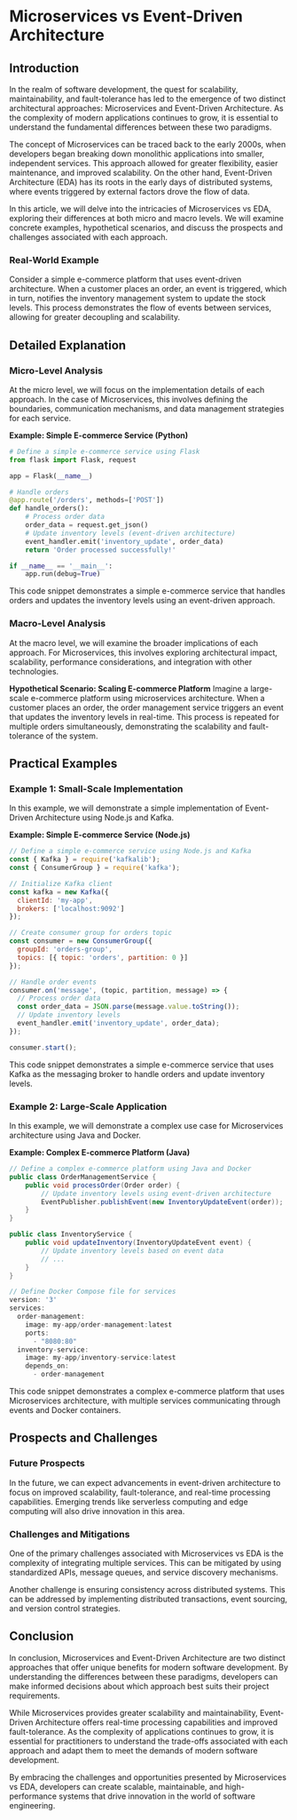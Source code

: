 # Microservices vs Event-Driven Architecture
## Introduction

In the realm of software development, the quest for scalability, maintainability, and fault-tolerance has led to the emergence of two distinct architectural approaches: Microservices and Event-Driven Architecture. As the complexity of modern applications continues to grow, it is essential to understand the fundamental differences between these two paradigms.

The concept of Microservices can be traced back to the early 2000s, when developers began breaking down monolithic applications into smaller, independent services. This approach allowed for greater flexibility, easier maintenance, and improved scalability. On the other hand, Event-Driven Architecture (EDA) has its roots in the early days of distributed systems, where events triggered by external factors drove the flow of data.

In this article, we will delve into the intricacies of Microservices vs EDA, exploring their differences at both micro and macro levels. We will examine concrete examples, hypothetical scenarios, and discuss the prospects and challenges associated with each approach.

### Real-World Example

Consider a simple e-commerce platform that uses event-driven architecture. When a customer places an order, an event is triggered, which in turn, notifies the inventory management system to update the stock levels. This process demonstrates the flow of events between services, allowing for greater decoupling and scalability.

## Detailed Explanation
### Micro-Level Analysis

At the micro level, we will focus on the implementation details of each approach. In the case of Microservices, this involves defining the boundaries, communication mechanisms, and data management strategies for each service.

**Example: Simple E-commerce Service (Python)**
```python
# Define a simple e-commerce service using Flask
from flask import Flask, request

app = Flask(__name__)

# Handle orders
@app.route('/orders', methods=['POST'])
def handle_orders():
    # Process order data
    order_data = request.get_json()
    # Update inventory levels (event-driven architecture)
    event_handler.emit('inventory_update', order_data)
    return 'Order processed successfully!'

if __name__ == '__main__':
    app.run(debug=True)
```
This code snippet demonstrates a simple e-commerce service that handles orders and updates the inventory levels using an event-driven approach.

### Macro-Level Analysis

At the macro level, we will examine the broader implications of each approach. For Microservices, this involves exploring architectural impact, scalability, performance considerations, and integration with other technologies.

**Hypothetical Scenario: Scaling E-commerce Platform**
Imagine a large-scale e-commerce platform using microservices architecture. When a customer places an order, the order management service triggers an event that updates the inventory levels in real-time. This process is repeated for multiple orders simultaneously, demonstrating the scalability and fault-tolerance of the system.

## Practical Examples
### Example 1: Small-Scale Implementation

In this example, we will demonstrate a simple implementation of Event-Driven Architecture using Node.js and Kafka.

**Example: Simple E-commerce Service (Node.js)**
```javascript
// Define a simple e-commerce service using Node.js and Kafka
const { Kafka } = require('kafkalib');
const { ConsumerGroup } = require('kafka');

// Initialize Kafka client
const kafka = new Kafka({
  clientId: 'my-app',
  brokers: ['localhost:9092']
});

// Create consumer group for orders topic
const consumer = new ConsumerGroup({
  groupId: 'orders-group',
  topics: [{ topic: 'orders', partition: 0 }]
});

// Handle order events
consumer.on('message', (topic, partition, message) => {
  // Process order data
  const order_data = JSON.parse(message.value.toString());
  // Update inventory levels
  event_handler.emit('inventory_update', order_data);
});

consumer.start();
```
This code snippet demonstrates a simple e-commerce service that uses Kafka as the messaging broker to handle orders and update inventory levels.

### Example 2: Large-Scale Application

In this example, we will demonstrate a complex use case for Microservices architecture using Java and Docker.

**Example: Complex E-commerce Platform (Java)**
```java
// Define a complex e-commerce platform using Java and Docker
public class OrderManagementService {
    public void processOrder(Order order) {
        // Update inventory levels using event-driven architecture
        EventPublisher.publishEvent(new InventoryUpdateEvent(order));
    }
}

public class InventoryService {
    public void updateInventory(InventoryUpdateEvent event) {
        // Update inventory levels based on event data
        // ...
    }
}

// Define Docker Compose file for services
version: '3'
services:
  order-management:
    image: my-app/order-management:latest
    ports:
      - "8080:80"
  inventory-service:
    image: my-app/inventory-service:latest
    depends_on:
      - order-management
```
This code snippet demonstrates a complex e-commerce platform that uses Microservices architecture, with multiple services communicating through events and Docker containers.

## Prospects and Challenges
### Future Prospects

In the future, we can expect advancements in event-driven architecture to focus on improved scalability, fault-tolerance, and real-time processing capabilities. Emerging trends like serverless computing and edge computing will also drive innovation in this area.

### Challenges and Mitigations

One of the primary challenges associated with Microservices vs EDA is the complexity of integrating multiple services. This can be mitigated by using standardized APIs, message queues, and service discovery mechanisms.

Another challenge is ensuring consistency across distributed systems. This can be addressed by implementing distributed transactions, event sourcing, and version control strategies.

## Conclusion

In conclusion, Microservices and Event-Driven Architecture are two distinct approaches that offer unique benefits for modern software development. By understanding the differences between these paradigms, developers can make informed decisions about which approach best suits their project requirements.

While Microservices provides greater scalability and maintainability, Event-Driven Architecture offers real-time processing capabilities and improved fault-tolerance. As the complexity of applications continues to grow, it is essential for practitioners to understand the trade-offs associated with each approach and adapt them to meet the demands of modern software development.

By embracing the challenges and opportunities presented by Microservices vs EDA, developers can create scalable, maintainable, and high-performance systems that drive innovation in the world of software engineering.